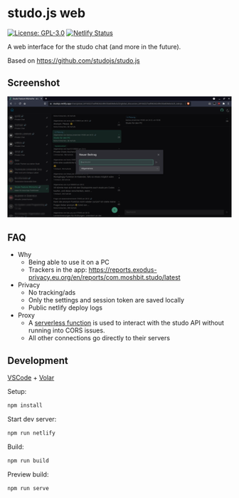 # studo.js web

[![License: GPL-3.0](https://img.shields.io/badge/License-GPL-blue.svg)](https://opensource.org/licenses/GPL-3.0)
[![Netlify Status](https://api.netlify.com/api/v1/badges/8c712ba1-b993-4ef3-bb80-181d627c6dbf/deploy-status)](https://app.netlify.com/sites/studojs/deploys)

A web interface for the studo chat (and more in the future).

Based on https://github.com/studojs/studo.js

## Screenshot

![Screenshot Chat](./screenshot.png?raw=true 'Optional Title')

## FAQ

- Why
  - Being able to use it on a PC
  - Trackers in the app: https://reports.exodus-privacy.eu.org/en/reports/com.moshbit.studo/latest
- Privacy
  - No tracking/ads
  - Only the settings and session token are saved locally
  - Public netlify deploy logs
- Proxy
  - A [serverless function](./api/proxy.ts) is used to interact with the studo API without running into CORS issues.
  - All other connections go directly to their servers

## Development

[VSCode](https://code.visualstudio.com/) + [Volar](https://marketplace.visualstudio.com/items?itemName=johnsoncodehk.volar)

Setup:

```js
npm install
```

Start dev server:

```sh
npm run netlify
```

Build:

```sh
npm run build
```

Preview build:

```sh
npm run serve
```
